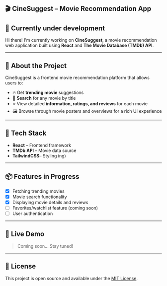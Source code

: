 ## 🎬 CineSuggest – Movie Recommendation App

## 🚧 **Currently under development**

Hi there! I'm currently working on **CineSuggest**, a movie recommendation web application built using **React** and **The Movie Database (TMDb) API**.

---

## 🌟 About the Project

CineSuggest is a frontend movie recommendation platform that allows users to:

- 🔥 Get **trending movie** suggestions
- 🎥 **Search** for any movie by title
- ⭐ View detailed **information, ratings, and reviews** for each movie
- 🖼️ Browse through movie posters and overviews for a rich UI experience

---

## 🧰 Tech Stack

- **React** – Frontend framework
- **TMDb API** – Movie data source
- **TailwindCSS**– Styling ing)

---

## 📦 Features in Progress

- [x] Fetching trending movies
- [x] Movie search functionality
- [x] Displaying movie details and reviews
- [ ] Favorites/watchlist feature (coming soon)
- [ ] User authentication 

---

## 🚀 Live Demo

> Coming soon... Stay tuned!

---


## 📝 License

This project is open source and available under the [MIT License](LICENSE).
